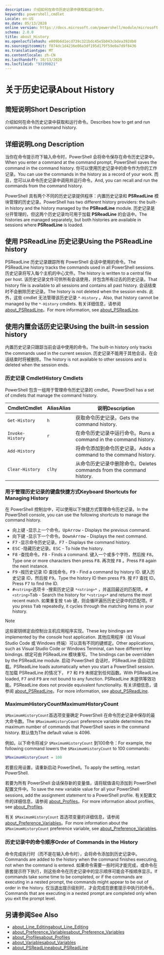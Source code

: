 ```yaml
---
description: 介绍如何在命令历史记录中获取和运行命令。
keywords: powershell,cmdlet
Locale: en-US
ms.date: 05/13/2020
online version: https://docs.microsoft.com/powershell/module/microsoft.powershell.core/about/about_history?view=powershell-6&WT.mc_id=ps-gethelp
schema: 2.0.0
title: about_History
ms.openlocfilehash: e009b6d1ecd739c321bdc45e5b043cbdea392db0
ms.sourcegitcommit: f874dc1d4236e06a3df195d179f59e0a7d9f8436
ms.translationtype: MT
ms.contentlocale: zh-CN
ms.lasthandoff: 10/13/2020
ms.locfileid: "93199821"
---
```

# <a name="about-history"></a><span data-ttu-id="234ca-104">关于历史记录</span><span class="sxs-lookup"><span data-stu-id="234ca-104">About History</span></span>

## <a name="short-description"></a><span data-ttu-id="234ca-105">简短说明</span><span class="sxs-lookup"><span data-stu-id="234ca-105">Short Description</span></span>
<span data-ttu-id="234ca-106">介绍如何在命令历史记录中获取和运行命令。</span><span class="sxs-lookup"><span data-stu-id="234ca-106">Describes how to get and run commands in the command history.</span></span>

## <a name="long-description"></a><span data-ttu-id="234ca-107">详细说明</span><span class="sxs-lookup"><span data-stu-id="234ca-107">Long Description</span></span>

<span data-ttu-id="234ca-108">当你在命令提示符下输入命令时，PowerShell 会将命令保存在命令历史记录中。</span><span class="sxs-lookup"><span data-stu-id="234ca-108">When you enter a command at the command prompt, PowerShell saves the command in the command history.</span></span> <span data-ttu-id="234ca-109">你可以使用历史记录中的命令作为你的工作记录。</span><span class="sxs-lookup"><span data-stu-id="234ca-109">You can use the commands in the history as a record of your work.</span></span> <span data-ttu-id="234ca-110">而且，您可以从命令历史记录中调用并运行命令。</span><span class="sxs-lookup"><span data-stu-id="234ca-110">And, you can recall and run the commands from the command history.</span></span>

<span data-ttu-id="234ca-111">PowerShell 具有两个不同的历史记录提供程序：内置历史记录和 **PSReadLine** 模块管理的历史记录。</span><span class="sxs-lookup"><span data-stu-id="234ca-111">PowerShell has two different history providers: the built-in history and the history managed by the **PSReadLine** module.</span></span> <span data-ttu-id="234ca-112">历史记录是分开管理的，但这两个历史记录均可用于加载 **PSReadLine** 的会话中。</span><span class="sxs-lookup"><span data-stu-id="234ca-112">The histories are managed separately, but both histories are available in sessions where **PSReadLine** is loaded.</span></span>

## <a name="using-the-psreadline-history"></a><span data-ttu-id="234ca-113">使用 PSReadLine 历史记录</span><span class="sxs-lookup"><span data-stu-id="234ca-113">Using the PSReadLine history</span></span>

<span data-ttu-id="234ca-114">PSReadLine 历史记录跟踪所有 PowerShell 会话中使用的命令。</span><span class="sxs-lookup"><span data-stu-id="234ca-114">The PSReadLine history tracks the commands used in all PowerShell sessions.</span></span>
<span data-ttu-id="234ca-115">历史记录将写入每个主机的中心文件。</span><span class="sxs-lookup"><span data-stu-id="234ca-115">The history is written to a central file per host.</span></span> <span data-ttu-id="234ca-116">该历史记录文件可供所有会话使用，并包含所有过去的历史记录。</span><span class="sxs-lookup"><span data-stu-id="234ca-116">That history file is available to all sessions and contains all past history.</span></span> <span data-ttu-id="234ca-117">会话结束时不会删除历史记录。</span><span class="sxs-lookup"><span data-stu-id="234ca-117">The history is not deleted when the session ends.</span></span> <span data-ttu-id="234ca-118">此外，这些 cmdlet 无法管理该历史记录 `*-History` 。</span><span class="sxs-lookup"><span data-stu-id="234ca-118">Also, that history cannot be managed by the `*-History` cmdlets.</span></span> <span data-ttu-id="234ca-119">有关详细信息，请参阅 [about_PSReadLine](../../PSReadLine/About/about_PSReadLine.md)。</span><span class="sxs-lookup"><span data-stu-id="234ca-119">For more information, see [about_PSReadLine](../../PSReadLine/About/about_PSReadLine.md).</span></span>

## <a name="using-the-built-in-session-history"></a><span data-ttu-id="234ca-120">使用内置会话历史记录</span><span class="sxs-lookup"><span data-stu-id="234ca-120">Using the built-in session history</span></span>

<span data-ttu-id="234ca-121">内置历史记录只跟踪当前会话中使用的命令。</span><span class="sxs-lookup"><span data-stu-id="234ca-121">The built-in history only tracks the commands used in the current session.</span></span> <span data-ttu-id="234ca-122">历史记录不能用于其他会话，在会话结束时将被删除。</span><span class="sxs-lookup"><span data-stu-id="234ca-122">The history is not available to other sessions and is deleted when the session ends.</span></span>

### <a name="history-cmdlets"></a><span data-ttu-id="234ca-123">历史记录 Cmdlet</span><span class="sxs-lookup"><span data-stu-id="234ca-123">History Cmdlets</span></span>

<span data-ttu-id="234ca-124">PowerShell 包含一组用于管理命令历史记录的 cmdlet。</span><span class="sxs-lookup"><span data-stu-id="234ca-124">PowerShell has a set of cmdlets that manage the command history.</span></span>

| <span data-ttu-id="234ca-125">Cmdlet</span><span class="sxs-lookup"><span data-stu-id="234ca-125">Cmdlet</span></span>           | <span data-ttu-id="234ca-126">Alias</span><span class="sxs-lookup"><span data-stu-id="234ca-126">Alias</span></span>  | <span data-ttu-id="234ca-127">说明</span><span class="sxs-lookup"><span data-stu-id="234ca-127">Description</span></span>                                |
| ---------------- | ------ | ------------------------------------------ |
| `Get-History`    | `h`    | <span data-ttu-id="234ca-128">获取命令历史记录。</span><span class="sxs-lookup"><span data-stu-id="234ca-128">Gets the command history.</span></span>                  |
| `Invoke-History` | `r`    | <span data-ttu-id="234ca-129">在命令历史记录中运行命令。</span><span class="sxs-lookup"><span data-stu-id="234ca-129">Runs a command in the command history.</span></span>     |
| `Add-History`    |        | <span data-ttu-id="234ca-130">将命令添加到命令历史记录。</span><span class="sxs-lookup"><span data-stu-id="234ca-130">Adds a command to the command history.</span></span>     |
| `Clear-History`  | `clhy` | <span data-ttu-id="234ca-131">从命令历史记录中删除命令。</span><span class="sxs-lookup"><span data-stu-id="234ca-131">Deletes commands from the command history.</span></span> |

### <a name="keyboard-shortcuts-for-managing-history"></a><span data-ttu-id="234ca-132">用于管理历史记录的键盘快捷方式</span><span class="sxs-lookup"><span data-stu-id="234ca-132">Keyboard Shortcuts for Managing History</span></span>

<span data-ttu-id="234ca-133">在 PowerShell 控制台中，可以使用以下快捷方式管理命令历史记录。</span><span class="sxs-lookup"><span data-stu-id="234ca-133">In the PowerShell console, you can use the following shortcuts to manage the command history.</span></span>

- <span data-ttu-id="234ca-134"><kbd>向上键</kbd> -显示上一个命令。</span><span class="sxs-lookup"><span data-stu-id="234ca-134"><kbd>UpArrow</kbd> - Displays the previous command.</span></span>
- <span data-ttu-id="234ca-135"><kbd>向下键</kbd> -显示下一个命令。</span><span class="sxs-lookup"><span data-stu-id="234ca-135"><kbd>DownArrow</kbd> - Displays the next command.</span></span>
- <span data-ttu-id="234ca-136"><kbd>F7</kbd> -显示命令历史记录。</span><span class="sxs-lookup"><span data-stu-id="234ca-136"><kbd>F7</kbd> - Displays the command history.</span></span>
- <span data-ttu-id="234ca-137"><kbd>ESC</kbd> -隐藏历史记录。</span><span class="sxs-lookup"><span data-stu-id="234ca-137"><kbd>ESC</kbd> - To hide the history.</span></span>
- <span data-ttu-id="234ca-138"><kbd>F8</kbd> -查找命令。</span><span class="sxs-lookup"><span data-stu-id="234ca-138"><kbd>F8</kbd> - Finds a command.</span></span> <span data-ttu-id="234ca-139">键入一个或多个字符，然后按 <kbd>F8</kbd>。</span><span class="sxs-lookup"><span data-stu-id="234ca-139">Type one or more characters then press <kbd>F8</kbd>.</span></span> <span data-ttu-id="234ca-140">再次按 <kbd>F8</kbd> 。</span><span class="sxs-lookup"><span data-stu-id="234ca-140">Press <kbd>F8</kbd> again the next instance.</span></span>
- <span data-ttu-id="234ca-141"><kbd>F9</kbd> -按历史记录 ID 查找命令。</span><span class="sxs-lookup"><span data-stu-id="234ca-141"><kbd>F9</kbd> - Find a command by history ID.</span></span> <span data-ttu-id="234ca-142">键入历史记录 ID，然后按 <kbd>F9</kbd>。</span><span class="sxs-lookup"><span data-stu-id="234ca-142">Type the history ID then press <kbd>F9</kbd>.</span></span> <span data-ttu-id="234ca-143">按 <kbd>F7</kbd> 查找 ID。</span><span class="sxs-lookup"><span data-stu-id="234ca-143">Press <kbd>F7</kbd> to find the ID.</span></span>
- <span data-ttu-id="234ca-144"><kbd>#</kbd>`<string>`</kbd><kbd>选项卡</kbd> -搜索历史记录 `*<string>*` ，并返回最近的匹配项。</span><span class="sxs-lookup"><span data-stu-id="234ca-144"><kbd>#</kbd>`<string>`</kbd><kbd>Tab</kbd> - Search the history for `*<string>*` and returns the most recent match.</span></span> <span data-ttu-id="234ca-145">如果重复按 <kbd>tab</kbd> 键，则会循环遍历历史记录中的匹配项。</span><span class="sxs-lookup"><span data-stu-id="234ca-145">If you press <kbd>Tab</kbd> repeatedly, it cycles through the matching items in your history.</span></span>

> [!NOTE]
> <span data-ttu-id="234ca-146">这些密钥绑定由控制台主机应用程序实现。</span><span class="sxs-lookup"><span data-stu-id="234ca-146">These key bindings are implemented by the console host application.</span></span> <span data-ttu-id="234ca-147">其他应用程序（如 Visual Studio Code 或 Windows 终端）可以具有不同的键绑定。</span><span class="sxs-lookup"><span data-stu-id="234ca-147">Other applications, such as Visual Studio Code or Windows Terminal, can have different key bindings.</span></span> <span data-ttu-id="234ca-148">绑定可由 PSReadLine 模块重写。</span><span class="sxs-lookup"><span data-stu-id="234ca-148">The bindings can be overridden by the PSReadLine module.</span></span> <span data-ttu-id="234ca-149">启动 PowerShell 会话时，PSReadLine 会自动加载。</span><span class="sxs-lookup"><span data-stu-id="234ca-149">PSReadLine loads automatically when you start a PowerShell session.</span></span>
> <span data-ttu-id="234ca-150">在加载 PSReadLine 的情况下， <kbd>F7</kbd> 和 <kbd>F9</kbd> 未绑定到任何函数。</span><span class="sxs-lookup"><span data-stu-id="234ca-150">With PSReadLine loaded, <kbd>F7</kbd> and <kbd>F9</kbd> are not bound to any function.</span></span> <span data-ttu-id="234ca-151">PSReadLine 未提供等效功能。</span><span class="sxs-lookup"><span data-stu-id="234ca-151">PSReadLine does not provide equivalent functionality.</span></span> <span data-ttu-id="234ca-152">有关详细信息，请参阅 [about_PSReadLine](../../PSReadLine/About/about_PSReadLine.md)。</span><span class="sxs-lookup"><span data-stu-id="234ca-152">For more information, see [about_PSReadLine](../../PSReadLine/About/about_PSReadLine.md).</span></span>

### <a name="maximumhistorycount"></a><span data-ttu-id="234ca-153">MaximumHistoryCount</span><span class="sxs-lookup"><span data-stu-id="234ca-153">MaximumHistoryCount</span></span>

<span data-ttu-id="234ca-154">`$MaximumHistoryCount`首选项变量确定 PowerShell 在命令历史记录中保存的最大命令数。</span><span class="sxs-lookup"><span data-stu-id="234ca-154">The `$MaximumHistoryCount` preference variable determines the maximum number of commands that PowerShell saves in the command history.</span></span> <span data-ttu-id="234ca-155">默认值为</span><span class="sxs-lookup"><span data-stu-id="234ca-155">The default value is</span></span>
4096.

<span data-ttu-id="234ca-156">例如，以下命令将减少 `$MaximumHistoryCount` 到100命令：</span><span class="sxs-lookup"><span data-stu-id="234ca-156">For example, the following command lowers the `$MaximumHistoryCount` to 100 commands:</span></span>

```powershell
$MaximumHistoryCount = 100
```

<span data-ttu-id="234ca-157">若要应用设置，请重新启动 PowerShell。</span><span class="sxs-lookup"><span data-stu-id="234ca-157">To apply the setting, restart PowerShell.</span></span>

<span data-ttu-id="234ca-158">若要为所有 PowerShell 会话保存新的变量值，请将赋值语句添加到 PowerShell 配置文件中。</span><span class="sxs-lookup"><span data-stu-id="234ca-158">To save the new variable value for all your PowerShell sessions, add the assignment statement to a PowerShell profile.</span></span> <span data-ttu-id="234ca-159">有关配置文件的详细信息，请参阅 [about_Profiles](about_Profiles.md)。</span><span class="sxs-lookup"><span data-stu-id="234ca-159">For more information about profiles, see [about_Profiles](about_Profiles.md).</span></span>

<span data-ttu-id="234ca-160">有关 `$MaximumHistoryCount` 首选项变量的详细信息，请参阅 [about_Preference_Variables](about_Preference_Variables.md)。</span><span class="sxs-lookup"><span data-stu-id="234ca-160">For more information about the `$MaximumHistoryCount` preference variable, see [about_Preference_Variables](about_Preference_Variables.md).</span></span>

### <a name="order-of-commands-in-the-history"></a><span data-ttu-id="234ca-161">历史记录中的命令顺序</span><span class="sxs-lookup"><span data-stu-id="234ca-161">Order of Commands in the History</span></span>

<span data-ttu-id="234ca-162">命令完成执行时（而不是在输入命令时），会将命令添加到历史记录中。</span><span class="sxs-lookup"><span data-stu-id="234ca-162">Commands are added to the history when the command finishes executing, not when the command is entered.</span></span> <span data-ttu-id="234ca-163">如果命令需要一些时间才能完成，或命令在嵌套提示符下执行，则这些命令在历史记录中的显示顺序可能会不按顺序显示。</span><span class="sxs-lookup"><span data-stu-id="234ca-163">If commands take some time to be completed, or if the commands are executing in a nested prompt, the commands might appear to be out of order in the history.</span></span> <span data-ttu-id="234ca-164">仅当退出提示级别时，才会完成在嵌套提示中执行的命令。</span><span class="sxs-lookup"><span data-stu-id="234ca-164">Commands that are executing in a nested prompt are completed only when you exit the prompt level.</span></span>

## <a name="see-also"></a><span data-ttu-id="234ca-165">另请参阅</span><span class="sxs-lookup"><span data-stu-id="234ca-165">See Also</span></span>

- [<span data-ttu-id="234ca-166">about_Line_Editing</span><span class="sxs-lookup"><span data-stu-id="234ca-166">about_Line_Editing</span></span>](about_Line_Editing.md)
- [<span data-ttu-id="234ca-167">about_Preference_Variables</span><span class="sxs-lookup"><span data-stu-id="234ca-167">about_Preference_Variables</span></span>](about_Preference_Variables.md)
- [<span data-ttu-id="234ca-168">about_Profiles</span><span class="sxs-lookup"><span data-stu-id="234ca-168">about_Profiles</span></span>](about_Profiles.md)
- [<span data-ttu-id="234ca-169">about_Variables</span><span class="sxs-lookup"><span data-stu-id="234ca-169">about_Variables</span></span>](about_Variables.md)
- [<span data-ttu-id="234ca-170">about_PSReadLine</span><span class="sxs-lookup"><span data-stu-id="234ca-170">about_PSReadLine</span></span>](../../PSReadLine/About/about_PSReadLine.md)
